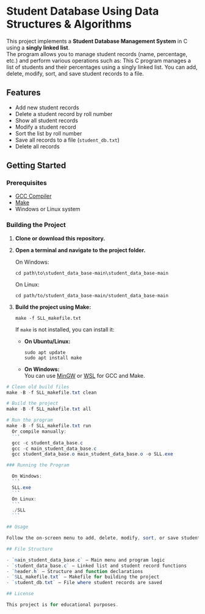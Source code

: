# Student Database Using Data Structures & Algorithms

This project implements a **Student Database Management System** in C using a **singly linked list**.  
The program allows you to manage student records (name, percentage, etc.) and perform various operations such as:
This C program manages a list of students and their percentages using a singly linked list. You can add, delete, modify, sort, and save student records to a file.

## Features

- Add new student records
- Delete a student record by roll number
- Show all student records
- Modify a student record
- Sort the list by roll number
- Save all records to a file (`student_db.txt`)
- Delete all records

## Getting Started

### Prerequisites

- [GCC Compiler](https://gcc.gnu.org/)
- [Make](https://www.gnu.org/software/make/)
- Windows or Linux system

### Building the Project

1. **Clone or download this repository.**
2. **Open a terminal and navigate to the project folder.**

   On Windows:
   ```
   cd path\to\student_data_base-main\student_data_base-main
   ```

   On Linux:
   ```
   cd path/to/student_data_base-main/student_data_base-main
   ```

3. **Build the project using Make:**
   ```
   make -f SLL_makefile.txt
   ```

   If `make` is not installed, you can install it:

   - **On Ubuntu/Linux:**
     ```
     sudo apt update
     sudo apt install make
     ```

   - **On Windows:**  
     You can use [MinGW](http://www.mingw.org/) or [WSL](https://docs.microsoft.com/en-us/windows/wsl/) for GCC and Make.

  ```powershell
  # Clean old build files
  make -B -f SLL_makefile.txt clean

  # Build the project
  make -B -f SLL_makefile.txt all

  # Run the program
  make -B -f SLL_makefile.txt run
    Or compile manually:
    ```
    gcc -c student_data_base.c
    gcc -c main_student_data_base.c
    gcc student_data_base.o main_student_data_base.o -o SLL.exe

### Running the Program

    On Windows:
    ```
    SLL.exe
    ```
    On Linux:
    ```
    ./SLL
    ```

## Usage

Follow the on-screen menu to add, delete, modify, sort, or save student records.

## File Structure

- `main_student_data_base.c` — Main menu and program logic
- `student_data_base.c` — Linked list and student record functions
- `header.h` — Structure and function declarations
- `SLL_makefile.txt` — Makefile for building the project
- `student_db.txt` — File where student records are saved

## License

This project is for educational purposes.
